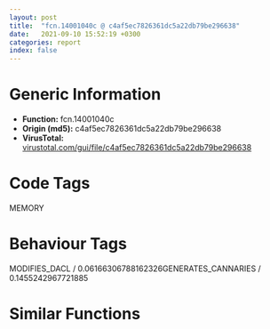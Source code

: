 ```yaml
---
layout: post
title:  "fcn.14001040c @ c4af5ec7826361dc5a22db79be296638"
date:   2021-09-10 15:52:19 +0300
categories: report
index: false
---
```


# Generic Information
- **Function:** fcn.14001040c
- **Origin (md5):** c4af5ec7826361dc5a22db79be296638
- **VirusTotal:** [virustotal.com/gui/file/c4af5ec7826361dc5a22db79be296638][virustotal_ref]

# Code Tags
<span class="tag" id="MEMORY">MEMORY</span>


# Behaviour Tags
<span class="bhv-tag" id="MODIFIES_DACL">MODIFIES_DACL / 0.06166306788162326</span><span class="bhv-tag" id="GENERATES_CANNARIES">GENERATES_CANNARIES / 0.1455242967721885</span>

# Similar Functions
<script type="text/javascript" src="https://www.gstatic.com/charts/loader.js"></script>
<script type="text/javascript">

    google.charts.load('current', {'packages':['corechart']});
    google.charts.setOnLoadCallback(drawChart);

    function drawChart() {
    var data = new google.visualization.DataTable();
        data.addColumn('number', 'X');
        data.addColumn('number', 'Y');
        data.addColumn({type: 'string', role: 'tooltip', 'p': {'html': true}});
        data.addColumn({'type': 'string', 'role': 'style'});
        
        data.addRows([
    [241.23068237304688, 43.23120880126953, '<b><a href="/report/fcn.14001040c@c4af5ec7826361dc5a22db79be296638">fcn.14001040c</a><br>@c4af5ec7826361dc5a22db79be296638</b><br>mov qword[rsp+8], rbx<br>mov dword[rsp+0x18], r8d<br>mov dword[rsp+0x10], edx<br>push rbp<br>push rsi<br>push rdi<br>sub rsp, 0x20<br>xor ebx, ebx<br>mov edi, r9d<br>mov ebp, r9d<br>lea eax, [rbx+8]<br>and edi, 3<br>lea rsi, [rax+rcx]<br>mov rcx, rsi<br>and ecx, 7<br>je 0x140010441<br>sub rax, rcx<br>add rsi, rax<br>test bpl, 4<br>je 0x140010513<br>lea rdx, [0x140010640]<br>lea rcx, [0x14001f048]<br>call fcn.1400106c8<br>lea rcx, [0x14001f058]<br>call qword[sym.imp.KERNEL32.dll_EnterCriticalSection]<br>mov rax, qword[0x14001f050]<br>test rax, rax<br>je 0x140010493<br>cmp qword[rax+0x18], rsi<br>jne 0x140010482<br>cmp dword[rax+0x20], ebp<br>je 0x140010487<br>mov rax, qword[rax]<br>jmp 0x140010472<br>mov rbx, qword[rax+0x10]<br>inc dword[rax+0x24]<br>test rbx, rbx<br>jne 0x140010504<br>mov rcx, qword[0x14001e444]<br>xor edx, edx<br>lea r8d, [rdx+0x28]<br>call qword[sym.imp.KERNEL32.dll_HeapAlloc]<br>mov rdi, rax<br>test rax, rax<br>je 0x140010504<br>mov r8d, dword[rsp+0x50]<br>mov edx, dword[rsp+0x48]<br>mov r9d, ebp<br>lea rcx, [rsi-8]<br>and r9d, 0xfffffffb<br>call fcn.14001040c<br>mov rbx, rax<br>test rax, rax<br>je 0x140010504<br>mov qword[rax+0x10], rdi<br>and qword[rdi+8], 0<br>mov qword[rdi+0x10], rax<br>mov rax, qword[0x14001f050]<br>mov qword[rdi+0x18], rsi<br>mov dword[rdi+0x20], ebp<br>mov dword[rdi+0x24], 1<br>mov qword[rdi], rax<br>test rax, rax<br>je 0x1400104fd<br>mov qword[rax+8], rdi<br>mov qword[0x14001f050], rdi<br>lea rcx, [0x14001f058]<br>call qword[sym.imp.KERNEL32.dll_LeaveCriticalSection]<br>jmp 0x140010568<br>mov rcx, qword[0x14001e444]<br>xor edx, edx<br>lea r8d, [rdx+0x60]<br>call qword[sym.imp.KERNEL32.dll_HeapAlloc]<br>xor ecx, ecx<br>mov rbx, rax<br>test rax, rax<br>je 0x140010568<br>mov qword[rax], rcx<br>mov qword[rax+8], rcx<br>mov qword[rax+0x10], rcx<br>mov eax, dword[rsp+0x48]<br>mov qword[rbx+0x20], rsi<br>mov dword[rbx+0x28], eax<br>mov eax, dword[rsp+0x50]<br>mov dword[rbx+0x2c], eax<br>cmp edi, 1<br>jbe 0x140010557<br>mov dword[rbx+0x30], ecx<br>jmp 0x140010568<br>lea rcx, [rbx+0x38]<br>mov dword[rbx+0x30], 1<br>call qword[sym.imp.KERNEL32.dll_InitializeCriticalSection]<br>mov rax, rbx<br>mov rbx, qword[rsp+0x40]<br>add rsp, 0x20<br>pop rdi<br>pop rsi<br>pop rbp<br>ret <br><eoc> ', 'point { fill-color: #e0440e; }'],
[-241.23068237304688, -43.23145294189453, '<b><a href="/report/fcn.14001008c@c4af5ec7826361dc5a22db79be296638">fcn.14001008c</a><br>@c4af5ec7826361dc5a22db79be296638</b><br>mov qword[rsp+8], rbx<br>mov qword[rsp+0x10], rbp<br>mov qword[rsp+0x18], rsi<br>push rdi<br>sub rsp, 0x20<br>xor esi, esi<br>mov rdi, rcx<br>cmp dword[rcx+0x30], esi<br>je 0x1400100b4<br>add rcx, 0x38<br>call qword[sym.imp.KERNEL32.dll_EnterCriticalSection]<br>mov rbx, qword[rdi+8]<br>test rbx, rbx<br>je 0x140010153<br>mov ecx, dword[rbx+0x20]<br>test ecx, ecx<br>jle 0x1400100db<br>mov rsi, qword[rbx+0x10]<br>mov rax, qword[rsi]<br>mov qword[rbx+0x10], rax<br>lea eax, [rcx-1]<br>mov dword[rbx+0x20], eax<br>jmp 0x1400100f4<br>movsxd rdx, dword[rbx+0x1c]<br>mov rcx, qword[rdi+0x20]<br>lea rsi, [rbx+0x28]<br>imul rcx, rdx<br>lea eax, [rdx+1]<br>add rsi, rcx<br>mov dword[rbx+0x1c], eax<br>cmp dword[rbx+0x20], 0<br>jne 0x140010206<br>mov eax, dword[rbx+0x18]<br>cmp dword[rbx+0x1c], eax<br>jl 0x140010206<br>mov rcx, qword[rbx]<br>test rcx, rcx<br>je 0x14001011a<br>mov rax, qword[rbx+8]<br>mov qword[rcx+8], rax<br>mov rax, qword[rbx]<br>cmp rbx, qword[rdi+8]<br>jne 0x140010129<br>mov qword[rdi+8], rax<br>jmp 0x140010130<br>mov rcx, qword[rbx+8]<br>mov qword[rcx], rax<br>mov rax, qword[rdi]<br>and qword[rbx+8], 0<br>mov qword[rbx], rax<br>mov qword[rdi], rbx<br>mov rax, qword[rbx]<br>test rax, rax<br>je 0x140010206<br>mov qword[rax+8], rbx<br>jmp 0x140010206<br>mov rax, qword[rdi+0x18]<br>mov ebp, dword[rdi+0x28]<br>sar rax, 4<br>and eax, 0xfffffff0<br>cmp eax, ebp<br>jl 0x14001016e<br>cmp eax, dword[rdi+0x2c]<br>mov ebp, eax<br>cmovg ebp, dword[rdi+0x2c]<br>mov rcx, qword[0x14001e444]<br>movsxd r8, ebp<br>xor edx, edx<br>imul r8, qword[rdi+0x20]<br>add r8, 0x28<br>call qword[sym.imp.KERNEL32.dll_HeapAlloc]<br>mov rbx, rax<br>test rax, rax<br>je 0x140010196<br>mov dword[rax+0x18], ebp<br>jmp 0x1400101bc<br>mov r8, qword[rdi+0x20]<br>mov rcx, qword[0x14001e444]<br>xor edx, edx<br>add r8, 0x28<br>call qword[sym.imp.KERNEL32.dll_HeapAlloc]<br>mov rbx, rax<br>test rax, rax<br>je 0x140010206<br>mov dword[rax+0x18], 1<br>movsxd rax, dword[rbx+0x18]<br>add qword[rdi+0x18], rax<br>and dword[rbx+0x20], esi<br>and qword[rbx+0x10], rsi<br>cmp dword[rbx+0x18], 1<br>mov dword[rbx+0x1c], 1<br>jle 0x1400101e9<br>mov rax, qword[rdi+8]<br>and qword[rbx+8], rsi<br>mov qword[rbx], rax<br>mov qword[rdi+8], rbx<br>jmp 0x1400101f6<br>mov rax, qword[rdi]<br>and qword[rbx+8], rsi<br>mov qword[rbx], rax<br>mov qword[rdi], rbx<br>mov rax, qword[rbx]<br>test rax, rax<br>je 0x140010202<br>mov qword[rax+8], rbx<br>lea rsi, [rbx+0x28]<br>cmp dword[rdi+0x30], 0<br>je 0x140010216<br>lea rcx, [rdi+0x38]<br>call qword[sym.imp.KERNEL32.dll_LeaveCriticalSection]<br>test rsi, rsi<br>je 0x140010224<br>mov qword[rsi], rbx<br>lea rax, [rsi+8]<br>jmp 0x140010226<br>xor eax, eax<br>mov rbx, qword[rsp+0x30]<br>mov rbp, qword[rsp+0x38]<br>mov rsi, qword[rsp+0x40]<br>add rsp, 0x20<br>pop rdi<br>ret <br><eoc> ', 'null'],

        ]);

    var options = {
        title: 'Similarity Plot',
        legend: 'none',
        colors: ['#dedbd9', '#e6693e', '#ec8f6e', '#f3b49f', '#f6c7b6'],
        tooltip: {isHtml: true, trigger: 'both'},
        explorer: {
        actions: ["dragToZoom", "rightClickToReset"],
        },
        chartArea: {
        width: '80%',
        height: '80%'
        },
        width: '100%',
        height: '100%'
    };

    var chart = new google.visualization.ScatterChart(document.getElementById('chart_div'));

    chart.draw(data, options);
    }
    
</script>


<div id="chart_div" style="width: 100%px; height: 100%;"></div>

# Disassembled Code
{% highlight nasm %}

mov qword[rsp+8], rbx
mov dword[rsp+0x18], r8d
mov dword[rsp+0x10], edx
push rbp
push rsi
push rdi
sub rsp, 0x20
xor ebx, ebx
mov edi, r9d
mov ebp, r9d
lea eax, [rbx+8]
and edi, 3
lea rsi, [rax+rcx]
mov rcx, rsi
and ecx, 7
je 0x140010441
sub rax, rcx
add rsi, rax
test bpl, 4
je 0x140010513
lea rdx, [0x140010640]
lea rcx, [0x14001f048]
call fcn.1400106c8
lea rcx, [0x14001f058]
call qword[sym.imp.KERNEL32.dll_EnterCriticalSection]
mov rax, qword[0x14001f050]
test rax, rax
je 0x140010493
cmp qword[rax+0x18], rsi
jne 0x140010482
cmp dword[rax+0x20], ebp
je 0x140010487
mov rax, qword[rax]
jmp 0x140010472
mov rbx, qword[rax+0x10]
inc dword[rax+0x24]
test rbx, rbx
jne 0x140010504
mov rcx, qword[0x14001e444]
xor edx, edx
lea r8d, [rdx+0x28]
call qword[sym.imp.KERNEL32.dll_HeapAlloc]
mov rdi, rax
test rax, rax
je 0x140010504
mov r8d, dword[rsp+0x50]
mov edx, dword[rsp+0x48]
mov r9d, ebp
lea rcx, [rsi-8]
and r9d, 0xfffffffb
call fcn.14001040c
mov rbx, rax
test rax, rax
je 0x140010504
mov qword[rax+0x10], rdi
and qword[rdi+8], 0
mov qword[rdi+0x10], rax
mov rax, qword[0x14001f050]
mov qword[rdi+0x18], rsi
mov dword[rdi+0x20], ebp
mov dword[rdi+0x24], 1
mov qword[rdi], rax
test rax, rax
je 0x1400104fd
mov qword[rax+8], rdi
mov qword[0x14001f050], rdi
lea rcx, [0x14001f058]
call qword[sym.imp.KERNEL32.dll_LeaveCriticalSection]
jmp 0x140010568
mov rcx, qword[0x14001e444]
xor edx, edx
lea r8d, [rdx+0x60]
call qword[sym.imp.KERNEL32.dll_HeapAlloc]
xor ecx, ecx
mov rbx, rax
test rax, rax
je 0x140010568
mov qword[rax], rcx
mov qword[rax+8], rcx
mov qword[rax+0x10], rcx
mov eax, dword[rsp+0x48]
mov qword[rbx+0x20], rsi
mov dword[rbx+0x28], eax
mov eax, dword[rsp+0x50]
mov dword[rbx+0x2c], eax
cmp edi, 1
jbe 0x140010557
mov dword[rbx+0x30], ecx
jmp 0x140010568
lea rcx, [rbx+0x38]
mov dword[rbx+0x30], 1
call qword[sym.imp.KERNEL32.dll_InitializeCriticalSection]
mov rax, rbx
mov rbx, qword[rsp+0x40]
add rsp, 0x20
pop rdi
pop rsi
pop rbp
ret

{% endhighlight %}

[virustotal_ref]: https://www.virustotal.com/gui/file/c4af5ec7826361dc5a22db79be296638